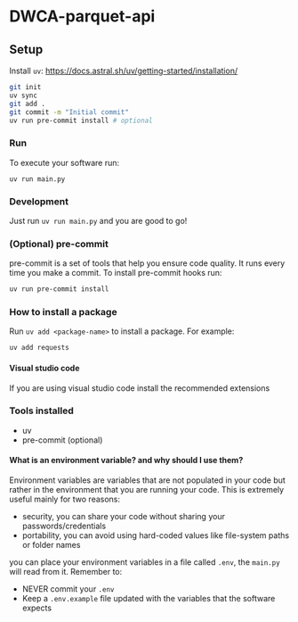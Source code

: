 # DWCA-parquet-api

## Setup
Install `uv`: https://docs.astral.sh/uv/getting-started/installation/

```bash
git init
uv sync
git add .
git commit -m "Initial commit"
uv run pre-commit install # optional
```


### Run
To execute your software run:
```
uv run main.py
```

### Development
Just run `uv run main.py` and you are good to go!

### (Optional) pre-commit
pre-commit is a set of tools that help you ensure code quality. It runs every time you make a commit.
To install pre-commit hooks run:
```bash
uv run pre-commit install
```

### How to install a package
Run `uv add <package-name>` to install a package. For example:
```bash
uv add requests
```

#### Visual studio code
If you are using visual studio code install the recommended extensions


### Tools installed
- uv
- pre-commit (optional)

#### What is an environment variable? and why should I use them?
Environment variables are variables that are not populated in your code but rather in the environment
that you are running your code. This is extremely useful mainly for two reasons:
- security, you can share your code without sharing your passwords/credentials
- portability, you can avoid using hard-coded values like file-system paths or folder names

you can place your environment variables in a file called `.env`, the `main.py` will read from it. Remember to:
- NEVER commit your `.env`
- Keep a `.env.example` file updated with the variables that the software expects
